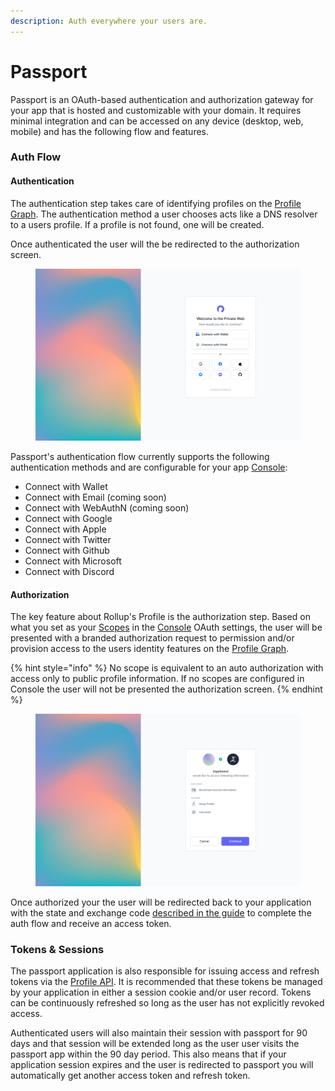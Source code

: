 ```yaml
---
description: Auth everywhere your users are.
---
```


# Passport

Passport is an OAuth-based authentication and authorization gateway for your app that is hosted and customizable with your domain. It requires minimal integration and can be accessed on any device (desktop, web, mobile) and has the following flow and features.

### Auth Flow

#### Authentication

The authentication step takes care of identifying profiles on the [Profile Graph](profile-graph.md). The authentication method a user chooses acts like a DNS resolver to a users profile. If a profile is not found, one will be created.

Once authenticated the user will the be redirected to the authorization screen.

<figure><img src="../.gitbook/assets/MacBook Pro 14_ - 1.png" alt=""><figcaption></figcaption></figure>

Passport's authentication flow currently supports the following authentication methods and are configurable for your app [Console](console/):

* Connect with Wallet
* Connect with Email (coming soon)
* Connect with WebAuthN (coming soon)
* Connect with Google
* Connect with Apple
* Connect with Twitter
* Connect with Github
* Connect with Microsoft
* Connect with Discord

#### Authorization

The key feature about Rollup's Profile is the authorization step. Based on what you set as your [Scopes](../reference/scopes.md) in the [Console](console/) OAuth settings, the user will be presented with a branded authorization request to permission and/or provision access to the users identity features on the [Profile Graph](profile-graph.md).

{% hint style="info" %}
No scope is equivalent to an auto authorization with access only to public profile information. If no scopes are configured in Console the user will not be presented the authorization screen.
{% endhint %}

<figure><img src="../.gitbook/assets/MacBook Pro 14_ - 4.png" alt=""><figcaption></figcaption></figure>

Once authorized your the user will be redirected back to your application with the state and exchange code [described in the guide](../getting-started/auth-flow.md) to complete the auth flow and receive an access token.

### Tokens & Sessions

The passport application is also responsible for issuing access and refresh tokens via the [Profile API](broken-reference/). It is recommended that these tokens be managed by your application in either a session cookie and/or user record. Tokens can be continuously refreshed so long as the user has not explicitly revoked access.

Authenticated users will also maintain their session with passport for 90 days and that session will be extended long as the user user visits the passport app within the 90 day period. This also means that if your application session expires and the user is redirected to passport you will automatically get another access token and refresh token.
